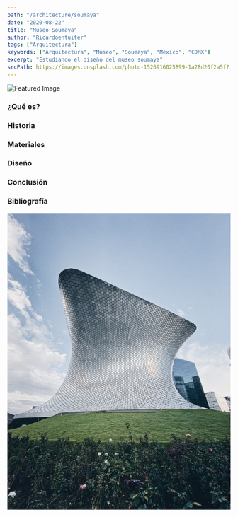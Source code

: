 ```yaml
---
path: "/architecture/soumaya"
date: "2020-08-22"
title: "Museo Soumaya"
author: "Ricardoentuiter"
tags: ["Arquitectura"]
keywords: ["Arquitectura", "Museo", "Soumaya", "México", "CDMX"]
excerpt: "Estudiando el diseño del museo soumaya"
srcPath: https://images.unsplash.com/photo-1526916025899-1a28d20f2a5f?ixlib=rb-1.2.1&ixid=eyJhcHBfaWQiOjEyMDd9&auto=format&fit=crop&w=1350&q=80
---
```



![Featured Image](https://images.unsplash.com/photo-1526916025899-1a28d20f2a5f?ixlib=rb-1.2.1&ixid=eyJhcHBfaWQiOjEyMDd9&auto=format&fit=crop&w=1350&q=80 "Photo by Giovanni C. Garnica on Unsplas")

### ¿Qué es?

### Historia

### Materiales

### Diseño

### Conclusión

### Bibliografía

![Photo by Javier Esteves on Unsplash](./soumayaFinal.jpg)
